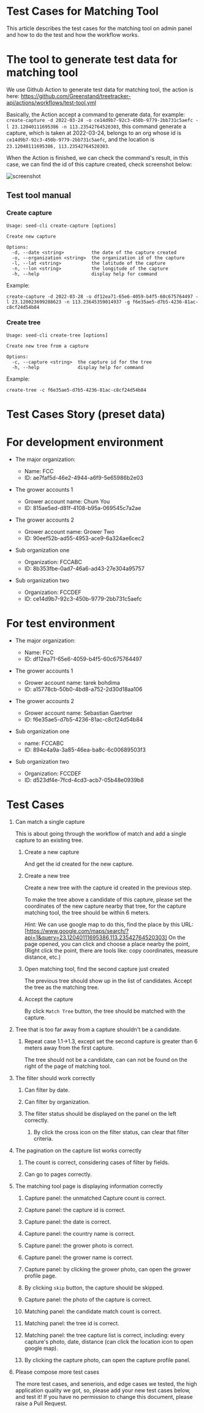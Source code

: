 # Test Cases for Matching Tool

This article describes the test cases for the matching tool on admin panel and how to do the test and how the workflow works.

# The tool to generate test data for matching tool

We use Github Action to generate test data for matching tool, the action is here: https://github.com/Greenstand/treetracker-api/actions/workflows/test-tool.yml

Basically, the Action accept a command to generate data, for example: `create-capture -d 2022-03-24 -o ce14d9b7-92c3-450b-9779-2bb731c5aefc -l 23.12040111695386 -n 113.23542764520303`, this command generate a capture, which is taken at 2022-03-24, belongs to an org whose id is `ce14d9b7-92c3-450b-9779-2bb731c5aefc`, and the location is `23.12040111695386, 113.23542764520303`.

When the Action is finished, we can check the command's result, in this case, we can find the id of this capture created, check screenshot below:

![screenshot](https://dadior.s3.ap-northeast-1.amazonaws.com/20220324155749.png)

## Test tool manual

### Create capture

```
Usage: seed-cli create-capture [options]

Create new capture

Options:
  -d, --date <string>          the date of the capture created
  -o, --organization <string>  the organization id of the capture
  -l, --lat <string>           the latitude of the capture
  -n, --lon <string>           the longitude of the capture
  -h, --help                   display help for command
```

Example:

```
create-capture -d 2022-03-28 -o df12ea71-65e6-4059-b4f5-60c675764497 -l 23.120023699288623 -n 113.23645359014937 -g f6e35ae5-d7b5-4236-81ac-c8cf24d54b84
```

### Create tree

```
Usage: seed-cli create-tree [options]

Create new tree from a capture

Options:
  -c, --capture <string>  the capture id for the tree
  -h, --help              display help for command
```

Example:

```
create-tree -c f6e35ae5-d7b5-4236-81ac-c8cf24d54b84
```

# Test Cases Story (preset data)

# For development environment

- The major organization:

  - Name: FCC
  - ID: ae7faf5d-46e2-4944-a6f9-5e65986b2e03

- The grower accounts 1

  - Grower account name: Chum You
  - ID: 815ae5ed-d81f-4108-b95a-069545c7a2ae

- The grower accounts 2

  - Grower account name: Grower Two
  - ID: 90eef52b-ad55-4953-ace9-6a324ae6cec2

- Sub organization one

  - Organization: FCCABC
  - ID: 8b353fbe-0ad7-46a6-ad43-27e304a95757

- Sub organization two

  - Organization: FCCDEF
  - ID: ce14d9b7-92c3-450b-9779-2bb731c5aefc

# For test environment

- The major organization:

  - Name: FCC
  - ID: df12ea71-65e6-4059-b4f5-60c675764497

- The grower accounts 1

  - Grower account name: tarek bohdima
  - ID: a15778cb-50b0-4bd8-a752-2d30d18aa106

- The grower accounts 2

  - Grower account name: Sebastian Gaertner
  - ID: f6e35ae5-d7b5-4236-81ac-c8cf24d54b84

- Sub organization one

  - name: FCCABC
  - ID: 894e4a9a-3a85-46ea-ba8c-6c00689503f3

- Sub organization two

  - Organization: FCCDEF
  - ID: d523df4e-7fcd-4cd3-acb7-05b48e0939b8

# Test Cases

1. Can match a single capture

   This is about going through the workflow of match and add a single capture to an existing tree.

   1. Create a new capture

      And get the id created for the new capture.

   1. Create a new tree

      Create a new tree with the capture id created in the previous step.

      To make the tree above a candidate of this capture, please set the coordinates of the new capture nearby that tree, for the capture matching tool, the tree should be within 6 meters.

      _Hint:_ We can use google map to do this, find the place by this URL: [https://www.google.com/maps/search/?api=1&query=23.12040111695386,113.23542764520303]
      On the page opened, you can click and choose a place nearby the point, (Right click the point, there are tools like: copy coordinates, measure distance, etc.)

   1. Open matching tool, find the second capture just created

      The previous tree should show up in the list of candidates.
      Accept the tree as the matching tree.

   1. Accept the capture

      By click `Match Tree` button, the tree should be matched with the capture.

1. Tree that is too far away from a capture shouldn't be a candidate.

   1. Repeat case 1.1->1.3, except set the second capture is greater than 6 meters away from the first capture.

      The tree should not be a candidate, can can not be found on the right of the page of matching tool.

1. The filter should work correctly

   1. Can filter by date.

   1. Can filter by organization.

   1. The filter status should be displayed on the panel on the left correctly.

      1. By click the cross icon on the filter status, can clear that filter criteria.

1. The pagination on the capture list works correctly

   1. The count is correct, considering cases of filter by fields.

   1. Can go to pages correctly.

1. The matching tool page is displaying information correctly

   1. Capture panel: the unmatched Capture count is correct.

   1. Capture panel: the capture id is correct.

   1. Capture panel: the date is correct.

   1. Capture panel: the country name is correct.

   1. Capture panel: the grower photo is correct.

   1. Capture panel: the grower name is correct.

   1. Capture panel: by clicking the grower photo, can open the grower profile page.

   1. By clicking `skip` button, the capture should be skipped.

   1. Capture panel: the photo of the capture is correct.

   1. Matching panel: the candidate match count is correct.

   1. Matching panel: the tree id is correct.

   1. Matching panel: the tree capture list is correct, including: every capture's photo, date, distance (can click the location icon to open google map).

   1. By clicking the capture photo, can open the capture profile panel.

1. Please compose more test cases
   
   The more test cases, and seneriois, and edge cases we tested, the high application quality we got, so, please add your new test cases below, and test it! If you have no permission to change this document, please raise a Pull Request.
